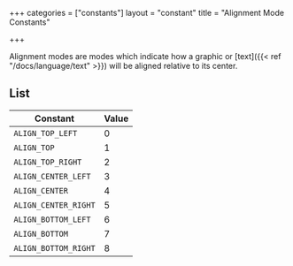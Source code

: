 +++
categories = ["constants"]
layout = "constant"
title = "Alignment Mode Constants"

+++

Alignment modes are modes which indicate how a graphic or [text]({{< ref "/docs/language/text" >}}) will be aligned relative to its center.

## List

| Constant | Value |
|---|---|
| `ALIGN_TOP_LEFT` | 0 |
| `ALIGN_TOP` | 1 |
| `ALIGN_TOP_RIGHT` | 2 |
| `ALIGN_CENTER_LEFT` | 3 |
| `ALIGN_CENTER` | 4 |
| `ALIGN_CENTER_RIGHT` | 5 |
| `ALIGN_BOTTOM_LEFT` | 6 |
| `ALIGN_BOTTOM` | 7 |
| `ALIGN_BOTTOM_RIGHT` | 8 |
